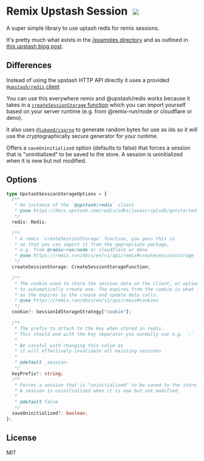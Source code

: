 # Remix Upstash Session &nbsp;![](https://img.shields.io/npm/v/remix-upstash-session.svg)

A super simple library to use uptash redis for remix sessions.

It's pretty much what exists in the [/examples directory](https://github.com/remix-run/remix/tree/main/examples/redis-upstash-session) and as outlined in [this upstash blog post](https://upstash.com/blog/redis-session-remix).

## Differences

Instead of using the upstash HTTP API directly it uses a provided [`@upstash/redis` client](https://docs.upstash.com/redis/sdks/javascriptsdk/getstarted)

You can use this everywhere remix and @upstash/redis works because it takes in a [`createSessionStorage` function](https://remix.run/docs/en/v1/api/remix#createsessionstorage) which you can import yourself based on your server runtime (e.g. from @remix-run/node or cloudflare or deno).

It also uses [`@lukeed/csprng`](https://github.com/lukeed/csprng) to generate random bytes for use as ids so it will use the cryptographically secure generator for your runtime.

Offers a `saveUninitialized` option (defaults to false) that forces a session that is "uninitialized" to be saved to the store. A session is uninitialized when it is new but not modified.

## Options

```ts
type UpstashSessionStorageOptions = {
  /**
   * An instance of the `@upstash/redis` client
   * @see https://docs.upstash.com/redis/sdks/javascriptsdk/getstarted
   */
  redis: Redis;

  /**
   * A remix `createSessionStorage` function, you pass this in
   * so that you can import it from the appropriate package,
   * e.g. from @remix-run/node or cloudflare or deno
   * @see https://remix.run/docs/en/v1/api/remix#createsessionstorage
   */
  createSessionStorage: CreateSessionStorageFunction;

  /**
   * The cookie used to store the session data on the client, or options used
   * to automatically create one. The expires from the cookie is what is provided
   * as the expires to the create and update data calls.
   * @see https://remix.run/docs/en/v1/api/remix#cookies
   */
  cookie?: SessionIdStorageStrategy["cookie"];

  /**
   * The prefix to attach to the key when stored in redis.
   * This should end with the key separator you normally use e.g. `:`
   *
   * Be careful with changing this value as
   * it will effectively invalidate all existing sessions
   *
   * @default _session:
   */
  keyPrefix?: string;
  /**
   * Forces a session that is "uninitialized" to be saved to the store.
   * A session is uninitialized when it is new but not modified.
   *
   * @default false
   */
  saveUninitialized?: boolean;
};
```

## License

MIT
